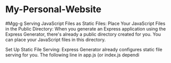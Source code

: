 # My-Personal-Website
#Mgg-g
Serving JavaScript Files as Static Files:
Place Your JavaScript Files in the Public Directory:
When you generate an Express application using the Express Generator, there's already a public directory created for you. You can place your JavaScript files in this directory.

Set Up Static File Serving:
Express Generator already configures static file serving for you. The following line in app.js (or index.js dependi
